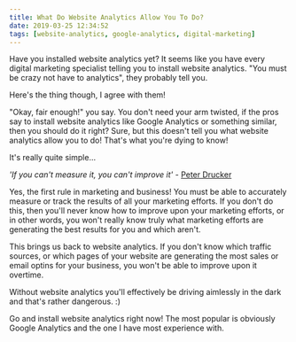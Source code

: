 ```yaml
---
title: What Do Website Analytics Allow You To Do?
date: 2019-03-25 12:34:52
tags: [website-analytics, google-analytics, digital-marketing]
---
```


Have you installed website analytics yet? It seems like you have every digital marketing specialist telling you to install website analytics. "You must be crazy not have to analytics", they probably tell you.

Here's the thing though, I agree with them!

"Okay, fair enough!" you say. You don't need your arm twisted, if the pros say to install website analytics like Google Analytics or something similar, then you should do it right? Sure, but this doesn't tell you what website analytics allow you to do! That's what you're dying to know!

It's really quite simple...

*'If you can't measure it, you can't improve it'* - [Peter Drucker](https://en.wikipedia.org/wiki/Peter_Drucker)

Yes, the first rule in marketing and business! You must be able to accurately measure or track the results of all your marketing efforts. If you don't do this, then you'll never know how to improve upon your marketing efforts, or in other words, you won't really know truly what marketing efforts are generating the best results for you and which aren't.

This brings us back to website analytics. If you don't know which traffic sources, or which pages of your website are generating the most sales or email optins for your business, you won't be able to improve upon it overtime. 

Without website analytics you'll effectively be driving aimlessly in the dark and that's rather dangerous. :)

Go and install website analytics right now! The most popular is obviously Google Analytics and the one I have most experience with.

